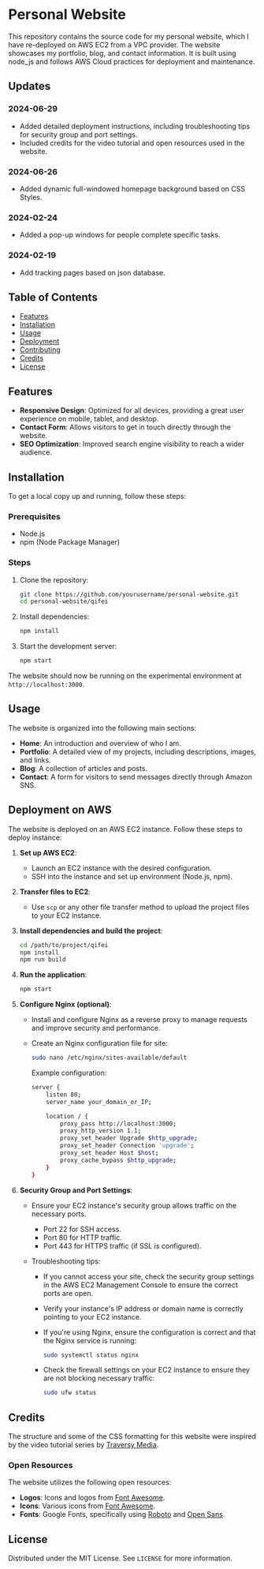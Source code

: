 
# Personal Website

This repository contains the source code for my personal website, which I have re-deployed on AWS EC2 from a VPC provider. The website showcases my portfolio, blog, and contact information. It is built using node_js and follows AWS Cloud practices for deployment and maintenance.



## Updates

### 2024-06-29

- Added detailed deployment instructions, including troubleshooting tips for security group and port settings.
- Included credits for the video tutorial and open resources used in the website.

### 2024-06-26

- Added dynamic full-windowed homepage background based on CSS Styles.

### 2024-02-24

- Added a pop-up windows for people complete specific tasks.

### 2024-02-19

- Add tracking pages based on json database.


## Table of Contents

- [Features](#features)
- [Installation](#installation)
- [Usage](#usage)
- [Deployment](#deployment)
- [Contributing](#contributing)
- [Credits](#credits)
- [License](#license)



## Features

- **Responsive Design**: Optimized for all devices, providing a great user experience on mobile, tablet, and desktop.
- **Contact Form**: Allows visitors to get in touch directly through the website.
- **SEO Optimization**: Improved search engine visibility to reach a wider audience.



## Installation

To get a local copy up and running, follow these steps:

### Prerequisites

- Node.js
- npm (Node Package Manager)

### Steps

1. Clone the repository:
    ```sh
    git clone https://github.com/yourusername/personal-website.git
    cd personal-website/qifei
    ```

2. Install dependencies:
    ```sh
    npm install
    ```

3. Start the development server:
    ```sh
    npm start
    ```

The website should now be running on the experimental environment at `http://localhost:3000`.

## Usage

The website is organized into the following main sections:

- **Home**: An introduction and overview of who I am.
- **Portfolio**: A detailed view of my projects, including descriptions, images, and links.
- **Blog**: A collection of articles and posts.
- **Contact**: A form for visitors to send messages directly through Amazon SNS.



## Deployment on AWS

The website is deployed on an AWS EC2 instance. Follow these steps to deploy instance:

1. **Set up AWS EC2**:

   - Launch an EC2 instance with the desired configuration.
   - SSH into the instance and set up environment (Node.js, npm).

2. **Transfer files to EC2**:

   - Use `scp` or any other file transfer method to upload the project files to your EC2 instance.

3. **Install dependencies and build the project**:

   ```sh
   cd /path/to/project/qifei
   npm install
   npm run build
   ```

4. **Run the application**:

   ```sh
   npm start
   ```

5. **Configure Nginx (optional)**:

   - Install and configure Nginx as a reverse proxy to manage requests and improve security and performance.

   - Create an Nginx configuration file for site:

     ```sh
     sudo nano /etc/nginx/sites-available/default
     ```

     Example configuration:

     ```sh
     server {
         listen 80;
         server_name your_domain_or_IP;
     
         location / {
             proxy_pass http://localhost:3000;
             proxy_http_version 1.1;
             proxy_set_header Upgrade $http_upgrade;
             proxy_set_header Connection 'upgrade';
             proxy_set_header Host $host;
             proxy_cache_bypass $http_upgrade;
         }
     }
     ```

6. **Security Group and Port Settings**:

   - Ensure your EC2 instance's security group allows traffic on the necessary ports.

     - Port 22 for SSH access.
     - Port 80 for HTTP traffic.
     - Port 443 for HTTPS traffic (if SSL is configured).

   - Troubleshooting tips:

     - If you cannot access your site, check the security group settings in the AWS EC2 Management Console to ensure the correct ports are open.

     - Verify your instance's IP address or domain name is correctly pointing to your EC2 instance.

     - If you're using Nginx, ensure the configuration is correct and that the Nginx service is running:

       ```sh
       sudo systemctl status nginx
       ```

     - Check the firewall settings on your EC2 instance to ensure they are not blocking necessary traffic:

       ```sh
       sudo ufw status
       ```



## Credits

The structure and some of the CSS formatting for this website were inspired by the video tutorial series by [Traversy Media](https://www.youtube.com/watch?v=o3IP5HeFRO0&list=PLrKudo5h_b8DNVrsMdvR0G-ckA9o2m_13).

### Open Resources

The website utilizes the following open resources:

- **Logos**: Icons and logos from [Font Awesome](https://fontawesome.com/).
- **Icons**: Various icons from [Font Awesome](https://fontawesome.com/).
- **Fonts**: Google Fonts, specifically using [Roboto](https://fonts.google.com/specimen/Roboto) and [Open Sans](https://fonts.google.com/specimen/Open+Sans).



## License

Distributed under the MIT License. See `LICENSE` for more information.
